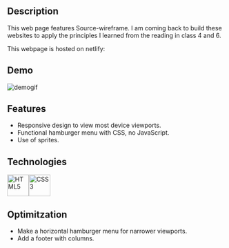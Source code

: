 ## Description
This web page features Source-wireframe. 
I am coming back to build these websites to apply the principles I learned from the reading in class 4 and 6.

This webpage is hosted on netlify: 

## Demo
![demogif](sourcedemo.gif)

## Features
* Responsive design to view most device viewports.
* Functional hamburger menu with CSS, no JavaScript.
* Use of sprites.

## Technologies
<img src="https://profilinator.rishav.dev/skills-assets/html5-original-wordmark.svg" alt="HTML5" height="50" /><img src="https://profilinator.rishav.dev/skills-assets/css3-original-wordmark.svg" alt="CSS3" height="50" />

## Optimitzation
* Make a horizontal hamburger menu for narrower viewports.
* Add a footer with columns.
